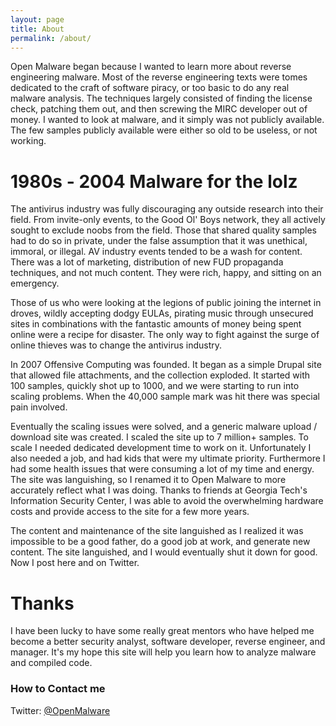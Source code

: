 ```yaml
---
layout: page
title: About
permalink: /about/
---
```


Open Malware began because I wanted to learn more about reverse engineering malware. Most of the reverse engineering texts were tomes dedicated to the craft of software piracy, or too basic to do any real malware analysis. The techniques largely consisted of finding the license check, patching them out, and then screwing the MIRC developer out of money. I wanted to look at malware, and it simply was not publicly available. The few samples publicly available were either so old to be useless, or not working.

# 1980s - 2004 Malware for the lolz

The antivirus industry was fully discouraging any outside research into their field. From invite-only events, to the Good Ol' Boys network, they all actively sought to exclude noobs from the field. Those that shared quality samples had to do so in private, under the false assumption that it was unethical, immoral, or illegal. AV industry events tended to be a wash for content. There was a lot of marketing, distribution of new FUD propaganda techniques, and not much content. They were rich, happy, and sitting on an emergency.

Those of us who were looking at the legions of public joining the internet in droves, wildly accepting dodgy EULAs, pirating music through unsecured sites in combinations with the fantastic amounts of money being spent online were a recipe for disaster. The only way to fight against the surge of online thieves was to change the antivirus industry.

In 2007 Offensive Computing was founded. It began as a simple Drupal site that allowed file attachments, and the collection exploded. It started with 100 samples, quickly shot up to 1000, and we were starting to run into scaling problems. When the 40,000 sample mark was hit there was special pain involved.

Eventually the scaling issues were solved, and a generic malware upload / download site was created. I scaled the site up to 7 million+ samples. To scale I needed dedicated development time to work on it. Unfortunately I also needed a job, and had kids that were my ultimate priority. Furthermore I had some health issues that were consuming a lot of my time and energy. The site was languishing, so I renamed it to Open Malware to more accurately reflect what I was doing. Thanks to friends at Georgia Tech's Information Security Center, I was able to avoid the overwhelming hardware costs and provide access to the site for a few more years.

The content and maintenance of the site languished as I realized it was impossible to be a good father, do a good job at work, and generate new content. The site languished, and I would eventually shut it down for good. Now I post here and on Twitter.

# Thanks

I have been lucky to have some really great mentors who have helped me become a better security analyst, software developer, reverse engineer, and manager. It's my hope this site will help you learn how to analyze malware and compiled code.

### How to Contact me

Twitter: [@OpenMalware](http://twitter.com/openmalware)
